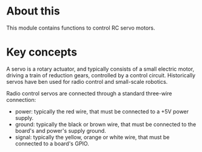 # About this

This module contains functions to control RC servo motors.

# Key concepts

A servo is a rotary actuator, and typically consists of a small electric motor, driving a train of reduction gears, controlled by a control circuit. Historically servos have ben used for radio control and small-scale robotics. 

Radio control servos are connected through a standard three-wire connection:

* power: typically the red wire, that must be connected to a +5V power supply.
* ground: typically the black or brown wire, that must be connected to the board's and power's supply ground.
* signal: typically the yellow, orange or white wire, that must be connected to a board's GPIO.


